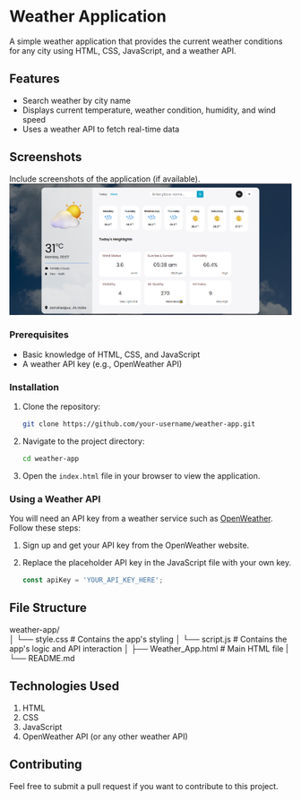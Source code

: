 
# Weather Application

A simple weather application that provides the current weather conditions for any city using HTML, CSS, JavaScript, and a weather API.

## Features

- Search weather by city name
- Displays current temperature, weather condition, humidity, and wind speed
- Uses a weather API to fetch real-time data

## Screenshots

Include screenshots of the application (if available).
![alt text](image.png)

### Prerequisites

- Basic knowledge of HTML, CSS, and JavaScript
- A weather API key (e.g., OpenWeather API)

### Installation

1. Clone the repository:

    ```bash
    git clone https://github.com/your-username/weather-app.git
    ```

2. Navigate to the project directory:

    ```bash
    cd weather-app
    ```

3. Open the `index.html` file in your browser to view the application.

### Using a Weather API

You will need an API key from a weather service such as [OpenWeather](https://openweathermap.org/api). Follow these steps:

1. Sign up and get your API key from the OpenWeather website.
2. Replace the placeholder API key in the JavaScript file with your own key.

    ```js
    const apiKey = 'YOUR_API_KEY_HERE';
    ```

## File Structure

weather-app/  
        │ └── style.css # Contains the app's styling 
        │ └── script.js # Contains the app's logic and API interaction 
        │ ├── Weather_App.html # Main HTML file 
        | └── README.md 

## Technologies Used

1. HTML
2. CSS
3. JavaScript
4. OpenWeather API (or any other weather API)


## Contributing

Feel free to submit a pull request if you want to contribute to this project.